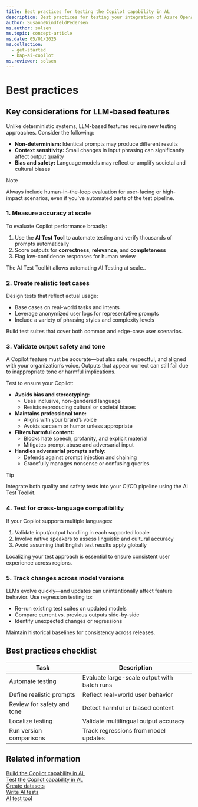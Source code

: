 ```yaml
---
title: Best practices for testing the Copilot capability in AL
description: Best practices for testing your integration of Azure OpenAI Service through the AI module of Business Central.
author: SusanneWindfeldPedersen
ms.author: solsen
ms.topic: concept-article
ms.date: 05/01/2025
ms.collection:
  - get-started
  - bap-ai-copilot
ms.reviewer: solsen
---
```


# Best practices

## Key considerations for LLM-based features

Unlike deterministic systems, LLM-based features require new testing approaches. Consider the following:

- **Non-determinism:** Identical prompts may produce different results  
- **Context sensitivity:** Small changes in input phrasing can significantly affect output quality  
- **Bias and safety:** Language models may reflect or amplify societal and cultural biases  

> [!NOTE]  
> Always include human-in-the-loop evaluation for user-facing or high-impact scenarios, even if you’ve automated parts of the test pipeline.

### 1. Measure accuracy at scale

To evaluate Copilot performance broadly:

1. Use the **AI Test Tool** to automate testing and verify thousands of prompts automatically  
2. Score outputs for **correctness**, **relevance**, and **completeness**  
3. Flag low-confidence responses for human review  

The AI Test Toolkit allows automating AI Testing at scale..

### 2. Create realistic test cases

Design tests that reflect actual usage:

- Base cases on real-world tasks and intents  
- Leverage anonymized user logs for representative prompts  
- Include a variety of phrasing styles and complexity levels  

Build test suites that cover both common and edge-case user scenarios.

### 3. Validate output safety and tone

A Copilot feature must be accurate—but also safe, respectful, and aligned with your organization’s voice. Outputs that appear correct can still fail due to inappropriate tone or harmful implications.

Test to ensure your Copilot:

- **Avoids bias and stereotyping:**  
  - Uses inclusive, non-gendered language  
  - Resists reproducing cultural or societal biases  
- **Maintains professional tone:**  
  - Aligns with your brand’s voice  
  - Avoids sarcasm or humor unless appropriate  
- **Filters harmful content:**  
  - Blocks hate speech, profanity, and explicit material  
  - Mitigates prompt abuse and adversarial input  
- **Handles adversarial prompts safely:**  
  - Defends against prompt injection and chaining  
  - Gracefully manages nonsense or confusing queries  

> [!TIP]  
> Integrate both quality and safety tests into your CI/CD pipeline using the AI Test Toolkit.

### 4. Test for cross-language compatibility

If your Copilot supports multiple languages:

1. Validate input/output handling in each supported locale  
2. Involve native speakers to assess linguistic and cultural accuracy  
3. Avoid assuming that English test results apply globally  

Localizing your test approach is essential to ensure consistent user experience across regions.

### 5. Track changes across model versions

LLMs evolve quickly—and updates can unintentionally affect feature behavior. Use regression testing to:

- Re-run existing test suites on updated models  
- Compare current vs. previous outputs side-by-side  
- Identify unexpected changes or regressions  

Maintain historical baselines for consistency across releases.

## Best practices checklist

| Task                   | Description                                |
|------------------------|--------------------------------------------|
| Automate testing       | Evaluate large-scale output with batch runs|
| Define realistic prompts| Reflect real-world user behavior           |
| Review for safety and tone| Detect harmful or biased content         |
| Localize testing       | Validate multilingual output accuracy       |
| Run version comparisons| Track regressions from model updates       |

## Related information

[Build the Copilot capability in AL](ai-build-copilot-in-al.md)  
[Test the Copilot capability in AL](ai-test-copilot.md)  
[Create datasets](ai-test-copilot-datasets.md)  
[Write AI tests](ai-test-copilot-ai-tests.md)  
[AI test tool](ai-test-copilot-testtool.md)